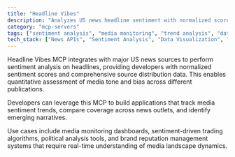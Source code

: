 ```yaml
---
title: "Headline Vibes"
description: "Analyzes US news headline sentiment with normalized scores and source distribution for media trend insights."
category: "mcp-servers"
tags: ["sentiment analysis", "media monitoring", "trend analysis", "data visualization", "real-time insights"]
tech_stack: ["News APIs", "Sentiment Analysis", "Data Visualization", "Media Monitoring", "Trend Analysis"]
---
```


Headline Vibes MCP integrates with major US news sources to perform sentiment analysis on headlines, providing developers with normalized sentiment scores and comprehensive source distribution data. This enables quantitative assessment of media tone and bias across different publications.

Developers can leverage this MCP to build applications that track media sentiment trends, compare coverage across news outlets, and identify emerging narratives. 

Use cases include media monitoring dashboards, sentiment-driven trading algorithms, political analysis tools, and brand reputation management systems that require real-time understanding of media landscape dynamics.